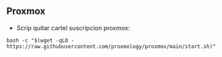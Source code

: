 ## Proxmox


- Scrip quitar cartel suscripcion proxmox:
```
bash -c "$(wget -qLO - https://raw.githubusercontent.com/proxmology/proxmox/main/start.sh)"
```


